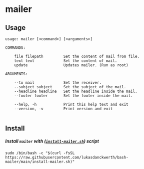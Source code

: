 # mailer

## Usage

[mark-usage-start]::
```shell
usage: mailer [<command>] [<arguments>]

COMMANDS:

    file filepath         Set the content of mail from file.
    text text             Set the content of mail.
    update                Updates mailer. (Run as root)

ARGUMENTS:

    --to mail             Set the receiver.
    --subject subject     Set the subject of the mail.
    --headline headline   Set the headline inside the mail.
    --footer footer       Set the footer inside the mail.

    --help, -h            Print this help text and exit
    --version, -v         Print version and exit


```
[mark-usage-end]::

## Install

##### Install `mailer` with ([`install-mailer.sh`](https://raw.githubusercontent.com/lukasdanckwerth/bash-mailer/main/install-mailer.sh)) script

```shell
sudo /bin/bash -c "$(curl -fsSL https://raw.githubusercontent.com/lukasdanckwerth/bash-mailer/main/install-mailer.sh)"
```
